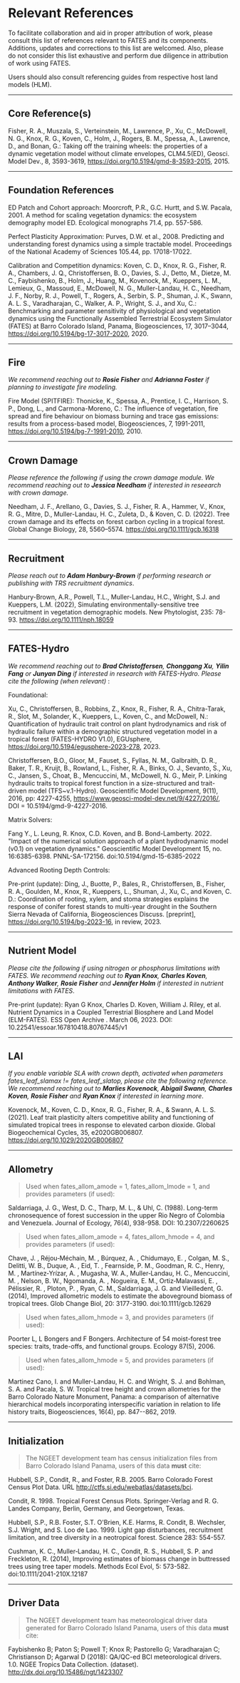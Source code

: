 # Relevant References

To facilitate collaboration and aid in proper attribution of work, please consult this list of references relevant to FATES and its components.  Additions, updates and corrections to this list are welcomed.  Also, please do not consider this list exhaustive and perform due diligence in attribution of work using FATES.

Users should also consult referencing guides from respective host land models (HLM).

---------------------

## Core Reference(s)

Fisher, R. A., Muszala, S., Verteinstein, M., Lawrence, P., Xu, C., McDowell, N. G., Knox, R. G., Koven, C., Holm, J., Rogers, B. M., Spessa, A., Lawrence, D., and Bonan, G.: Taking off the training wheels: the properties of a dynamic vegetation model without climate envelopes, CLM4.5(ED), Geosci. Model Dev., 8, 3593-3619, https://doi.org/10.5194/gmd-8-3593-2015, 2015.

---------------------


## Foundation References


ED Patch and Cohort approach: Moorcroft, P.R., G.C. Hurtt, and S.W. Pacala, 2001. A method for scaling vegetation dynamics: the ecosystem demography model ED. Ecological monographs 71.4, pp. 557-586.

Perfect Plasticity Approximation: Purves, D.W. et al.,  2008. Predicting and understanding forest dynamics using a simple tractable model. Proceedings of the National Academy of Sciences 105.44, pp. 17018-17022.

Calibration and Competition dynamics: Koven, C. D., Knox, R. G., Fisher, R. A., Chambers, J. Q., Christoffersen, B. O., Davies, S. J., Detto, M., Dietze, M. C., Faybishenko, B., Holm, J., Huang, M., Kovenock, M., Kueppers, L. M., Lemieux, G., Massoud, E., McDowell, N. G., Muller-Landau, H. C., Needham, J. F., Norby, R. J., Powell, T., Rogers, A., Serbin, S. P., Shuman, J. K., Swann, A. L. S., Varadharajan, C., Walker, A. P., Wright, S. J., and Xu, C.: Benchmarking and parameter sensitivity of physiological and vegetation dynamics using the Functionally Assembled Terrestrial Ecosystem Simulator (FATES) at Barro Colorado Island, Panama, Biogeosciences, 17, 3017–3044, https://doi.org/10.5194/bg-17-3017-2020, 2020.


---------------------


## Fire

_We recommend reaching out to **Rosie Fisher** and **Adrianna Foster** if planning to investigate fire modeling._

Fire Model (SPITFIRE): Thonicke, K., Spessa, A., Prentice, I. C., Harrison, S. P., Dong, L., and Carmona-Moreno, C.: The influence of vegetation, fire spread and fire behaviour on biomass burning and trace gas emissions: results from a process-based model, Biogeosciences, 7, 1991-2011, https://doi.org/10.5194/bg-7-1991-2010, 2010.

---------------------
## Crown Damage

_Please reference the following if using the crown damage module. We recommend reaching out to **Jessica Needham** if interested in reseearch with crown damage._

Needham, J. F., Arellano, G., Davies, S. J., Fisher, R. A., Hammer, V., Knox, R. G., Mitre, D., Muller-Landau, H. C., Zuleta, D., & Koven, C. D. (2022). Tree crown damage and its effects on forest carbon cycling in a tropical forest. Global Change Biology, 28, 5560–5574. https://doi.org/10.1111/gcb.16318

---------------------

## Recruitment

_Please reach out to **Adam Hanbury-Brown** if performing research or publishing with TRS recruitment dynamics_.

Hanbury-Brown, A.R., Powell, T.L., Muller-Landau, H.C., Wright, S.J. and Kueppers, L.M. (2022), Simulating environmentally-sensitive tree recruitment in vegetation demographic models. New Phytologist, 235: 78-93. https://doi.org/10.1111/nph.18059

---------------------

## FATES-Hydro 

_We recommend reaching out to  **Brad Christoffersen**, **Chonggang Xu**, **Yilin Fang** or **Junyan Ding** if interested in research with FATES-Hydro.  Please cite the following (when relevant)_ :

Foundational:

Xu, C., Christoffersen, B., Robbins, Z., Knox, R., Fisher, R. A., Chitra-Tarak, R., Slot, M., Solander, K., Kueppers, L., Koven, C., and McDowell, N.: Quantification of hydraulic trait control on plant hydrodynamics and risk of hydraulic failure within a demographic structured vegetation model in a tropical forest (FATES-HYDRO V1.0), EGUsphere, https://doi.org/10.5194/egusphere-2023-278, 2023.

Christoffersen, B.O., Gloor, M., Fauset, S., Fyllas, N. M., Galbraith, D. R., Baker, T. R., Kruijt, B., Rowland, L., Fisher, R. A., Binks, O. J., Sevanto, S., Xu, C., Jansen, S., Choat, B., Mencuccini, M., McDowell, N. G., Meir, P. Linking hydraulic traits to tropical forest function in a size-structured and trait-driven model (TFS~v.1-Hydro). Geoscientific Model Development, 9(11), 2016, pp: 4227-4255, https://www.geosci-model-dev.net/9/4227/2016/, DOI = 10.5194/gmd-9-4227-2016.

Matrix Solvers:

Fang Y., L. Leung, R. Knox, C.D. Koven, and B. Bond-Lamberty. 2022. "Impact of the numerical solution approach of a plant hydrodynamic model (v0.1) on vegetation dynamics." Geoscientific Model Development 15, no. 16:6385-6398. PNNL-SA-172156. doi:10.5194/gmd-15-6385-2022

Advanced Rooting Depth Controls:

Pre-print (update):  Ding, J., Buotte, P., Bales, R., Christoffersen, B., Fisher, R. A., Goulden, M., Knox, R., Kueppers, L., Shuman, J., Xu, C., and Koven, C. D.: Coordination of rooting, xylem, and stoma strategies explains the response of conifer forest stands to multi-year drought in the Southern Sierra Nevada of California, Biogeosciences Discuss. [preprint], https://doi.org/10.5194/bg-2023-16, in review, 2023.

---------------------

## Nutrient Model

_Please cite the following if using nitrogen or phosphorus limitations with FATES. We recommend reaching out to **Ryan Knox**, **Charles Koven**, **Anthony Walker**, **Rosie Fisher** and **Jennifer Holm** if interested in nutrient limitations with FATES_.

Pre-print (update): Ryan G Knox, Charles D. Koven, William J. Riley, et al. Nutrient Dynamics in a Coupled Terrestrial Biosphere and Land Model (ELM-FATES). ESS Open Archive . March 06, 2023.
DOI: 10.22541/essoar.167810418.80767445/v1

---------------------

## LAI

_If you enable variable SLA with crown depth, activated when parameters fates_leaf_slamax != fates_leaf_slatop, please cite the following reference. We recommend reaching out to **Marlies Kovenock**, **Abigail Swann**, **Charles Koven**, **Rosie Fisher** and **Ryan Knox** if interested in learning more_.

Kovenock, M., Koven, C. D., Knox, R. G., Fisher, R. A., & Swann, A. L. S. (2021). Leaf trait plasticity alters competitive ability and functioning of simulated tropical trees in response to elevated carbon dioxide. Global Biogeochemical Cycles, 35, e2020GB006807. https://doi.org/10.1029/2020GB006807

---------------------

## Allometry

> Used when fates_allom_amode = 1, fates_allom_lmode = 1, and provides parameters (if used):

Saldarriaga, J. G., West, D. C., Tharp, M. L., & Uhl, C. (1988). Long-term chronosequence of forest succession in the upper Rio Negro of Colombia and Venezuela. Journal of Ecology, 76(4), 938-958. DOI: 10.2307/2260625

> Used when fates_allom_amode = 4, fates_allom_hmode = 4, and provides parameters (if used):

Chave, J. , Réjou‐Méchain, M. , Búrquez, A. , Chidumayo, E. , Colgan, M. S., Delitti, W. B., Duque, A. , Eid, T. , Fearnside, P. M., Goodman, R. C., Henry, M. , Martínez‐Yrízar, A. , Mugasha, W. A., Muller‐Landau, H. C., Mencuccini, M. , Nelson, B. W., Ngomanda, A. , Nogueira, E. M., Ortiz‐Malavassi, E. , Pélissier, R. , Ploton, P. , Ryan, C. M., Saldarriaga, J. G. and Vieilledent, G. (2014), Improved allometric models to estimate the aboveground biomass of tropical trees. Glob Change Biol, 20: 3177-3190. doi:10.1111/gcb.12629

> Used when fates_allom_hmode = 3, and provides parameters (if used):

Poorter L, L Bongers and F Bongers.  Architecture of 54 moist-forest tree species: traits, trade-offs, and functional groups.  Ecology 87(5), 2006.

> Used when fates_allom_hmode = 5, and provides parameters (if used):

Martinez Cano, I. and Muller-Landau, H. C. and Wright, S. J. and Bohlman, S. A. and Pacala, S. W. Tropical tree height and crown allometries for the Barro Colorado Nature Monument, Panama: a comparison of alternative hierarchical models incorporating interspecific variation in relation to life history traits, Biogeosciences, 16(4), pp. 847--862, 2019.

---------------------

## Initialization

> The NGEET development team has census initialization files from Barro Colorado Island Panama, users of this data **must** cite:

Hubbell, S.P., Condit, R., and Foster, R.B. 2005. Barro Colorado Forest Census Plot Data. URL http://ctfs.si.edu/webatlas/datasets/bci. 

Condit, R. 1998. Tropical Forest Census Plots. Springer-Verlag and R. G. Landes Company, Berlin, Germany, and Georgetown, Texas. 

Hubbell, S.P., R.B. Foster, S.T. O'Brien, K.E. Harms, R. Condit, B. Wechsler, S.J. Wright, and S. Loo de Lao. 1999. Light gap disturbances, recruitment limitation, and tree diversity in a neotropical forest. Science 283: 554-557. 

Cushman, K. C., Muller‐Landau, H. C., Condit, R. S., Hubbell, S. P. and Freckleton, R. (2014), Improving estimates of biomass change in buttressed trees using tree taper models. Methods Ecol Evol, 5: 573-582. doi:10.1111/2041-210X.12187

---------------------


## Driver Data

> The NGEET development team has meteorological driver data generated for Barro Colorado Island Panama, users of this data **must** cite:

Faybishenko B; Paton S; Powell T; Knox R; Pastorello G; Varadharajan C; Christianson D; Agarwal D (2018): QA/QC-ed BCI meteorological drivers. 1.0. NGEE Tropics Data Collection. (dataset). http://dx.doi.org/10.15486/ngt/1423307
